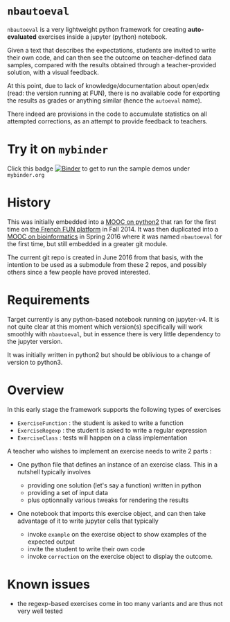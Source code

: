 # `nbautoeval`

`nbautoeval` is a very lightweight python framework for creating **auto-evaluated** exercises inside a jupyter (python) notebook.

Given a text that describes the expectations, students are invited to write their own code, 
and can then see the outcome on teacher-defined data samples, compared with the results obtained through a teacher-provided solution, with a visual feedback.

At this point, due to lack of knowledge/documentation about open/edx (read: the version running at FUN), there is no available code for exporting the results as grades or anything similar (hence the `autoeval` name).

There indeed are provisions in the code to accumulate statistics on all attempted corrections, as an attempt to provide feedback to teachers.

# Try it on `mybinder`

Click this badge [![Binder](http://mybinder.org/badge.svg)](http://mybinder.org/repo/parmentelat/nbautoeval)
 to get to run the sample demos under `mybinder.org`

# History

This was initially embedded into a [MOOC on python2](https://github.com/parmentelat/flotpython) 
that ran for the first time on [the French FUN platform](https://www.france-universite-numerique-mooc.fr/) in Fall 2014. 
It was then duplicated into a [MOOC on bioinformatics](https://github.com/parmentelat/flotbioinfo) 
in Spring 2016 where it was named `nbautoeval` for the first time, but still embedded in a greater git module.

The current git repo is created in June 2016 from that basis, with the intention to be used as a submodule from these 2 repos, 
and possibly others since a few people have proved interested.

# Requirements

Target currently is any python-based notebook running on jupyter-v4. It is not quite clear at this moment which version(s) 
specifically will work smoothly with `nbautoeval`, but in essence there is very little dependency to the jupyter version.

It was initially written in python2 but should be oblivious to a change of version to python3.

# Overview

In this early stage the framework supports the following types of exercises
  * `ExerciseFunction` : the student is asked to write a function
  * `ExerciseRegexp` : the student is asked to write a regular expression
  * `ExerciseClass` : tests will happen on a class implementation

A teacher who wishes to implement an exercise needs to write 2 parts :

* One python file that defines an instance of an exercise class. This in a nutshell typically involves
  * providing one solution (let's say a function) written in python
  * providing a set of input data
  * plus optionnally various tweaks for rendering the results

* One notebook that imports this exercise object, and can then take advantage of it to write jupyter cells that typically
  * invoke `example` on  the  exercise  object to show examples of the expected output
  * invite the student to write their own code
  * invoke `correction` on  the  exercise  object to display the outcome.

# Known issues

* the regexp-based exercises come in too many variants and are thus not very well tested


